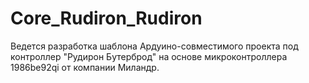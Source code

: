 # Core_Rudiron_Rudiron
Ведется разработка шаблона Ардуино-совместимого проекта под контроллер "Рудирон Бутерброд" на основе микроконтроллера 1986be92qi от компании Миландр.
